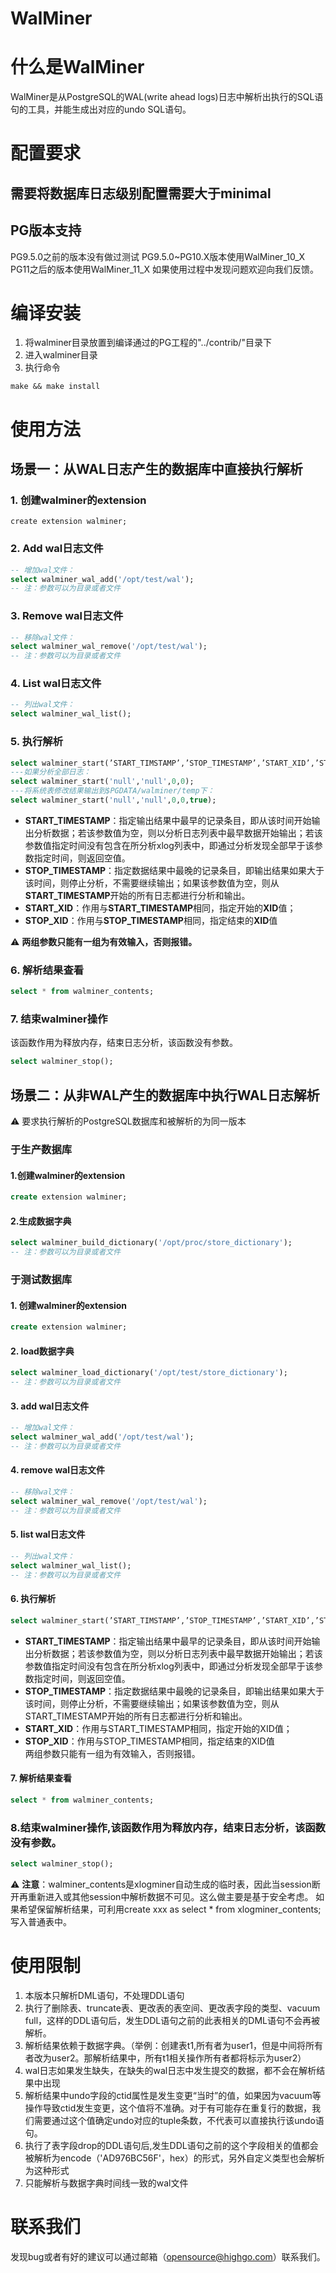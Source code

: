 WalMiner
=====

# 什么是WalMiner
WalMiner是从PostgreSQL的WAL(write ahead logs)日志中解析出执行的SQL语句的工具，并能生成出对应的undo SQL语句。

# 配置要求
## 需要将数据库日志级别配置需要大于minimal

## PG版本支持
PG9.5.0之前的版本没有做过测试
PG9.5.0~PG10.X版本使用WalMiner_10_X
PG11之后的版本使用WalMiner_11_X
如果使用过程中发现问题欢迎向我们反馈。

# 编译安装
1. 将walminer目录放置到编译通过的PG工程的"../contrib/"目录下
2. 进入walminer目录
3. 执行命令
```shell
make && make install
```

# 使用方法
## 场景一：从WAL日志产生的数据库中直接执行解析
### 1. 创建walminer的extension
	create extension walminer;

### 2. Add wal日志文件
```sql
-- 增加wal文件：
select walminer_wal_add('/opt/test/wal');
-- 注：参数可以为目录或者文件
```

### 3. Remove wal日志文件
```sql
-- 移除wal文件：
select walminer_wal_remove('/opt/test/wal');
-- 注：参数可以为目录或者文件
```

### 4. List wal日志文件
```sql
-- 列出wal文件：
select walminer_wal_list();
```

### 5. 执行解析
```sql
select walminer_start(’START_TIMSTAMP’,’STOP_TIMESTAMP’,’START_XID’,’STOP_XID’)
---如果分析全部日志：
select walminer_start('null','null',0,0);
---将系统表修改结果输出到$PGDATA/walminer/temp下：
select walminer_start('null','null',0,0,true);
```

* **START_TIMESTAMP**：指定输出结果中最早的记录条目，即从该时间开始输出分析数据；若该参数值为空，则以分析日志列表中最早数据开始输出；若该参数值指定时间没有包含在所分析xlog列表中，即通过分析发现全部早于该参数指定时间，则返回空值。	
* **STOP_TIMESTAMP**：指定数据结果中最晚的记录条目，即输出结果如果大于该时间，则停止分析，不需要继续输出；如果该参数值为空，则从**START_TIMESTAMP**开始的所有日志都进行分析和输出。	
* **START_XID**：作用与**START_TIMESTAMP**相同，指定开始的**XID**值；	
* **STOP_XID**：作用与**STOP_TIMESTAMP**相同，指定结束的**XID**值	

:warning: **两组参数只能有一组为有效输入，否则报错。**



### 6. 解析结果查看
```sql
select * from walminer_contents;
```

### 7. 结束walminer操作
该函数作用为释放内存，结束日志分析，该函数没有参数。
```sql
select walminer_stop();
```


## 场景二：从非WAL产生的数据库中执行WAL日志解析
:warning: 要求执行解析的PostgreSQL数据库和被解析的为同一版本

### 于生产数据库

#### 1.创建walminer的extension
```sql
create extension walminer;
```
	
#### 2.生成数据字典
```sql
select walminer_build_dictionary('/opt/proc/store_dictionary');
-- 注：参数可以为目录或者文件
```


### 于测试数据库

#### 1. 创建walminer的extension
```sql
create extension walminer;
```

#### 2. load数据字典
```sql
select walminer_load_dictionary('/opt/test/store_dictionary');
-- 注：参数可以为目录或者文件
```
	
#### 3. add wal日志文件
```sql
-- 增加wal文件：
select walminer_wal_add('/opt/test/wal');
-- 注：参数可以为目录或者文件
```

#### 4. remove wal日志文件
```sql
-- 移除wal文件：
select walminer_wal_remove('/opt/test/wal');
-- 注：参数可以为目录或者文件
```
#### 5. list wal日志文件	
```sql
-- 列出wal文件：
select walminer_wal_list();
-- 注：参数可以为目录或者文件
```

	
#### 6. 执行解析
```sql
select walminer_start(’START_TIMSTAMP’,’STOP_TIMESTAMP’,’START_XID’,’STOP_XID’)
```
* **START_TIMESTAMP**：指定输出结果中最早的记录条目，即从该时间开始输出分析数据；若该参数值为空，则以分析日志列表中最早数据开始输出；若该参数值指定时间没有包含在所分析xlog列表中，即通过分析发现全部早于该参数指定时间，则返回空值。	
* **STOP_TIMESTAMP**：指定数据结果中最晚的记录条目，即输出结果如果大于该时间，则停止分析，不需要继续输出；如果该参数值为空，则从START_TIMESTAMP开始的所有日志都进行分析和输出。	
* **START_XID**：作用与START_TIMESTAMP相同，指定开始的XID值；	
* **STOP_XID**：作用与STOP_TIMESTAMP相同，指定结束的XID值	
	两组参数只能有一组为有效输入，否则报错。	

#### 7. 解析结果查看
```sql
select * from walminer_contents;
```

### 8.结束walminer操作,该函数作用为释放内存，结束日志分析，该函数没有参数。
```sql
select walminer_stop();
```

:warning: **注意**：walminer_contents是xlogminer自动生成的临时表，因此当session断开再重新进入或其他session中解析数据不可见。这么做主要是基于安全考虑。
      如果希望保留解析结果，可利用create xxx as select * from  xlogminer_contents;写入普通表中。

# 使用限制
1. 本版本只解析DML语句，不处理DDL语句
2. 执行了删除表、truncate表、更改表的表空间、更改表字段的类型、vacuum full，这样的DDL语句后，发生DDL语句之前的此表相关的DML语句不会再被解析。
3. 解析结果依赖于数据字典。（举例：创建表t1,所有者为user1，但是中间将所有者改为user2。那解析结果中，所有t1相关操作所有者都将标示为user2）
4. wal日志如果发生缺失，在缺失的wal日志中发生提交的数据，都不会在解析结果中出现
5. 解析结果中undo字段的ctid属性是发生变更“当时”的值，如果因为vacuum等操作导致ctid发生变更，这个值将不准确。对于有可能存在重复行的数据，我们需要通过这个值确定undo对应的tuple条数，不代表可以直接执行该undo语句。
6. 执行了表字段drop的DDL语句后,发生DDL语句之前的这个字段相关的值都会被解析为encode（'AD976BC56F'，hex）的形式，另外自定义类型也会解析为这种形式
7. 只能解析与数据字典时间线一致的wal文件

# 联系我们
发现bug或者有好的建议可以通过邮箱（opensource@highgo.com）联系我们。
